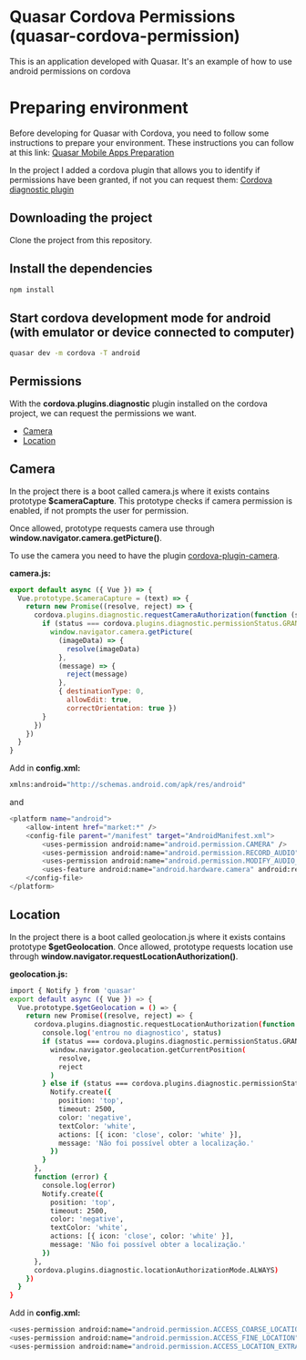 # Quasar Cordova Permissions (quasar-cordova-permission)

This is an application developed with Quasar. It's an example of how to use android permissions on cordova

# Preparing environment

Before developing for Quasar with Cordova, you need to follow some instructions to prepare your environment.
These instructions you can follow at this link: [Quasar Mobile Apps Preparation](https://quasar.dev/quasar-cli/developing-cordova-apps/preparation)

In the project I added a cordova plugin that allows you to identify if permissions have been granted, if not you can request them: [Cordova diagnostic plugin](https://github.com/dpa99c/cordova-diagnostic-plugin)

## Downloading the project

Clone the project from this repository.

## Install the dependencies
```bash
npm install
```

## Start cordova development mode for android (with emulator or device connected to computer)

```bash
quasar dev -m cordova -T android
```

## Permissions

With the **cordova.plugins.diagnostic** plugin installed on the cordova project, we can request the permissions we want.

* [Camera](#camera)
* [Location](#location)

## Camera

In the project there is a boot called camera.js where it exists contains prototype **$cameraCapture**.
This prototype checks if camera permission is enabled, if not prompts the user for permission.

Once allowed, prototype requests camera use through **window.navigator.camera.getPicture()**.

To use the camera you need to have the plugin [cordova-plugin-camera](https://cordova.apache.org/docs/en/latest/reference/cordova-plugin-camera/).

**camera.js:**

```javascript
export default async ({ Vue }) => {
  Vue.prototype.$cameraCapture = (text) => {
    return new Promise((resolve, reject) => {
      cordova.plugins.diagnostic.requestCameraAuthorization(function (status) {
        if (status === cordova.plugins.diagnostic.permissionStatus.GRANTED) {
          window.navigator.camera.getPicture(
            (imageData) => {
              resolve(imageData)
            },
            (message) => {
              reject(message)
            },
            { destinationType: 0,
              allowEdit: true,
              correctOrientation: true })
        }
      })
    })
  }
}
```

Add in **config.xml:**
```bash
xmlns:android="http://schemas.android.com/apk/res/android"
```

and
```bash
<platform name="android">
    <allow-intent href="market:*" />
    <config-file parent="/manifest" target="AndroidManifest.xml">
        <uses-permission android:name="android.permission.CAMERA" />
        <uses-permission android:name="android.permission.RECORD_AUDIO" />
        <uses-permission android:name="android.permission.MODIFY_AUDIO_SETTINGS" />
        <uses-feature android:name="android.hardware.camera" android:required="true" />
    </config-file>
</platform>
```

## Location

In the project there is a boot called geolocation.js where it exists contains prototype **$getGeolocation**.
Once allowed, prototype requests location use through **window.navigator.requestLocationAuthorization()**.

**geolocation.js:**
```bash
import { Notify } from 'quasar'
export default async ({ Vue }) => {
  Vue.prototype.$getGeolocation = () => {
    return new Promise((resolve, reject) => {
      cordova.plugins.diagnostic.requestLocationAuthorization(function (status) {
        console.log('entrou no diagnostico', status)
        if (status === cordova.plugins.diagnostic.permissionStatus.GRANTED) {
          window.navigator.geolocation.getCurrentPosition(
            resolve,
            reject
          )
        } else if (status === cordova.plugins.diagnostic.permissionStatus.DENIED_ONCE) {
          Notify.create({
            position: 'top',
            timeout: 2500,
            color: 'negative',
            textColor: 'white',
            actions: [{ icon: 'close', color: 'white' }],
            message: 'Não foi possível obter a localização.'
          })
        }
      },
      function (error) {
        console.log(error)
        Notify.create({
          position: 'top',
          timeout: 2500,
          color: 'negative',
          textColor: 'white',
          actions: [{ icon: 'close', color: 'white' }],
          message: 'Não foi possível obter a localização.'
        })
      },
      cordova.plugins.diagnostic.locationAuthorizationMode.ALWAYS)
    })
  }
}

```


Add in **config.xml:**

```bash
<uses-permission android:name="android.permission.ACCESS_COARSE_LOCATION" />
<uses-permission android:name="android.permission.ACCESS_FINE_LOCATION" />
<uses-permission android:name="android.permission.ACCESS_LOCATION_EXTRA_COMMANDS" />
```